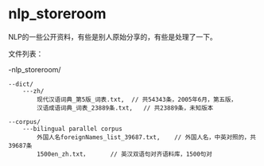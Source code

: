 nlp_storeroom
=============

NLP的一些公开资料，有些是别人原始分享的，有些是处理了一下。

文件列表：


-nlp_storeroom/

	--dict/
		---zh/
			现代汉语词典_第5版_词表.txt,	// 共54343条，2005年6月，第五版，
			汉语成语词典_词表_23889条.txt,	// 共23889条，未知版本
			
	--corpus/
		---bilingual parallel corpus
			外国人名foreignNames_list_39687.txt, 	// 外国人名，中英对照的，共39687条
			1500en_zh.txt，		// 英汉双语句对齐语料库，1500句对
